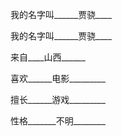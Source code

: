
我的名字叫______贾骁____          

我的名字叫______贾骁____    


来自____山西______

喜欢______电影_________

擅长______游戏_________

性格_______不明________

